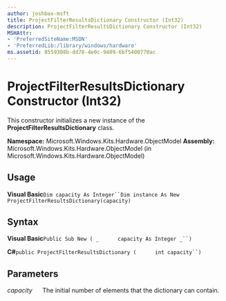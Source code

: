 ```yaml
---
author: joshbax-msft
title: ProjectFilterResultsDictionary Constructor (Int32)
description: ProjectFilterResultsDictionary Constructor (Int32)
MSHAttr:
- 'PreferredSiteName:MSDN'
- 'PreferredLib:/library/windows/hardware'
ms.assetid: 8559308b-dd78-4e0c-9409-6bf5400770ac
---
```


# ProjectFilterResultsDictionary Constructor (Int32)


This constructor initializes a new instance of the **ProjectFilterResultsDictionary** class.

**Namespace:** Microsoft.Windows.Kits.Hardware.ObjectModel **Assembly:** Microsoft.Windows.Kits.Hardware.ObjectModel (in Microsoft.Windows.Kits.Hardware.ObjectModel)

## Usage


**Visual Basic**`Dim capacity As Integer``Dim instance As New ProjectFilterResultsDictionary(capacity)`

## Syntax


**Visual Basic**`Public Sub New ( _`           `capacity As Integer _``)`

**C#**`public ProjectFilterResultsDictionary (`           `int capacity``)`

## Parameters


*capacity*      The initial number of elements that the dictionary can contain.

 

 






